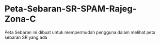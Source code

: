 # Peta-Sebaran-SR-SPAM-Rajeg-Zona-C
Peta Sebaran ini dibuat untuk mempermudah pengguna dalam melihat peta sebaran SR yang ada
